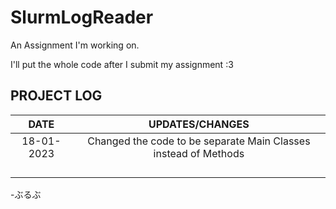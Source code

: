 # SlurmLogReader
An Assignment I'm working on.

I'll put the whole code after I submit my assignment :3

## PROJECT LOG

<div align="center">

| DATE     	      |    UPDATES/CHANGES   |
| :-------------: |    :-------------:   |
| 18-01-2023 	    | Changed the code to be separate Main Classes instead of Methods|
|       |     |
|       |               | 
|       |                |
| 	    |       |

</div>

-ぶるぶ
